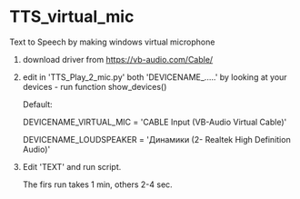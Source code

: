 # TTS_virtual_mic
Text to Speech by making windows virtual microphone

1. download driver from https://vb-audio.com/Cable/
2. edit in 'TTS_Play_2_mic.py' both 'DEVICENAME_.....' by looking at your devices - run function show_devices()

    Default:

      DEVICENAME_VIRTUAL_MIC = 'CABLE Input (VB-Audio Virtual Cable)'

      DEVICENAME_LOUDSPEAKER = 'Динамики (2- Realtek High Definition Audio)'

  3. Edit 'TEXT' and run script.

     The firs run takes 1 min, others 2-4 sec.
